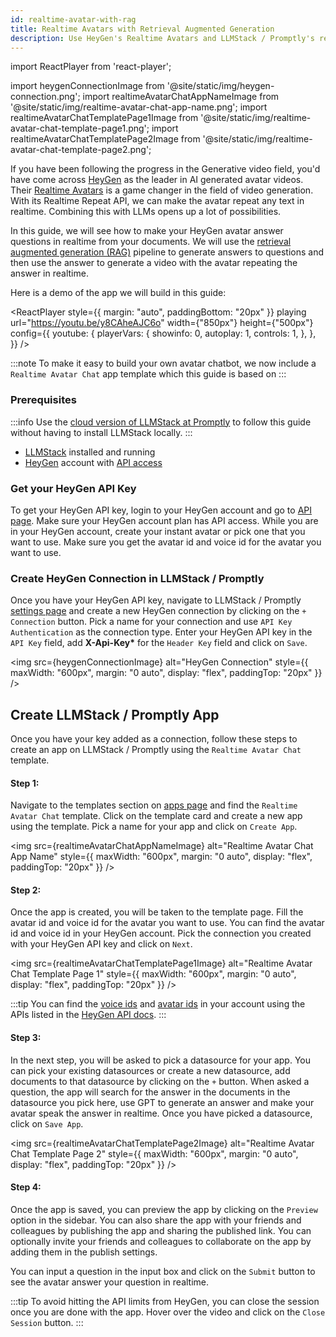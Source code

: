 ```yaml
---
id: realtime-avatar-with-rag
title: Realtime Avatars with Retrieval Augmented Generation
description: Use HeyGen's Realtime Avatars and LLMStack / Promptly's retrieval augmented generation (RAG) to generate videos with your avatar repeating the answer in realtime.
---
```


import ReactPlayer from 'react-player';

import heygenConnectionImage from '@site/static/img/heygen-connection.png';
import realtimeAvatarChatAppNameImage from '@site/static/img/realtime-avatar-chat-app-name.png';
import realtimeAvatarChatTemplatePage1Image from '@site/static/img/realtime-avatar-chat-template-page1.png';
import realtimeAvatarChatTemplatePage2Image from '@site/static/img/realtime-avatar-chat-template-page2.png';

If you have been following the progress in the Generative video field, you'd have come across [HeyGen](https://www.heygen.com/) as the leader in AI generated avatar videos. Their [Realtime Avatars](https://www.heygen.com/article/unleashing-the-power-of-realtime-avatars) is a game changer in the field of video generation. With its Realtime Repeat API, we can make the avatar repeat any text in realtime. Combining this with LLMs opens up a lot of possibilities.

In this guide, we will see how to make your HeyGen avatar answer questions in realtime from your documents. We will use the [retrieval augmented generation (RAG)](/blog/retrieval-augmented-generation) pipeline to generate answers to questions and then use the answer to generate a video with the avatar repeating the answer in realtime.

Here is a demo of the app we will build in this guide:

<ReactPlayer
style={{ margin: "auto", paddingBottom: "20px" }}
playing
url="https://youtu.be/y8CAheAJC6o"
width={"850px"}
height={"500px"}
config={{
        youtube: {
          playerVars: {
            showinfo: 0,
            autoplay: 1,
            controls: 1,
          },
        },
      }}
/>

:::note
To make it easy to build your own avatar chatbot, we now include a `Realtime Avatar Chat` app template which this guide is based on
:::

### Prerequisites

:::info
Use the [cloud version of LLMStack at Promptly](https://trypromptly.com) to follow this guide without having to install LLMStack locally.
:::

- [LLMStack](/docs/getting-started/introduction) installed and running
- [HeyGen](https://heygen.com) account with [API access](https://docs.heygen.com/docs/quick-start)

### Get your HeyGen API Key

To get your HeyGen API key, login to your HeyGen account and go to [API page](https://app.heygen.com/settings?nav=API). Make sure your HeyGen account plan has API access. While you are in your HeyGen account, create your instant avatar or pick one that you want to use. Make sure you get the avatar id and voice id for the avatar you want to use.

### Create HeyGen Connection in LLMStack / Promptly

Once you have your HeyGen API key, navigate to LLMStack / Promptly [settings page](https://trypromptly.com/settings) and create a new HeyGen connection by clicking on the `+ Connection` button. Pick a name for your connection and use `API Key Authentication` as the connection type. Enter your HeyGen API key in the `API Key` field, add <b>X-Api-Key\*</b> for the `Header Key` field and click on `Save`.

<img src={heygenConnectionImage} alt="HeyGen Connection" style={{ maxWidth: "600px", margin: "0 auto", display: "flex", paddingTop: "20px" }} />

## Create LLMStack / Promptly App

Once you have your key added as a connection, follow these steps to create an app on LLMStack / Promptly using the `Realtime Avatar Chat` template.

#### Step 1:

Navigate to the templates section on [apps page](https://trypromptly.com/apps) and find the `Realtime Avatar Chat` template. Click on the template card and create a new app using the template. Pick a name for your app and click on `Create App`.

<img src={realtimeAvatarChatAppNameImage} alt="Realtime Avatar Chat App Name" style={{ maxWidth: "600px", margin: "0 auto", display: "flex", paddingTop: "20px" }} />

#### Step 2:

Once the app is created, you will be taken to the template page. Fill the avatar id and voice id for the avatar you want to use. You can find the avatar id and voice id in your HeyGen account. Pick the connection you created with your HeyGen API key and click on `Next`.

<img src={realtimeAvatarChatTemplatePage1Image} alt="Realtime Avatar Chat Template Page 1" style={{ maxWidth: "600px", margin: "0 auto", display: "flex", paddingTop: "20px" }} />

:::tip
You can find the [voice ids](https://docs.heygen.com/reference/list-voices-v2) and [avatar ids](https://docs.heygen.com/reference/list-avatars-v2) in your account using the APIs listed in the [HeyGen API docs](https://docs.heygen.com/docs/quick-start).
:::

#### Step 3:

In the next step, you will be asked to pick a datasource for your app. You can pick your existing datasources or create a new datasource, add documents to that datasource by clicking on the `+` button. When asked a question, the app will search for the answer in the documents in the datasource you pick here, use GPT to generate an answer and make your avatar speak the answer in realtime. Once you have picked a datasource, click on `Save App`.

<img src={realtimeAvatarChatTemplatePage2Image} alt="Realtime Avatar Chat Template Page 2" style={{ maxWidth: "600px", margin: "0 auto", display: "flex", paddingTop: "20px" }} />

#### Step 4:

Once the app is saved, you can preview the app by clicking on the `Preview` option in the sidebar. You can also share the app with your friends and colleagues by publishing the app and sharing the published link. You can optionally invite your friends and colleagues to collaborate on the app by adding them in the publish settings.

You can input a question in the input box and click on the `Submit` button to see the avatar answer your question in realtime.

:::tip
To avoid hitting the API limits from HeyGen, you can close the session once you are done with the app. Hover over the video and click on the `Close Session` button.
:::
